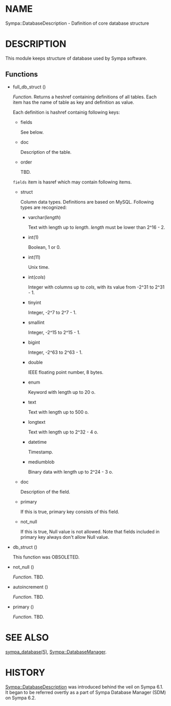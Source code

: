 # NAME

Sympa::DatabaseDescription - Dafinition of core database structure

# DESCRIPTION

This module keeps structure of database used by Sympa software.

## Functions

- full\_db\_struct ()

    _Function_.
    Returns a heshref containing definitions of all tables.
    Each item has the name of table as key and definition as value.

    Each definition is hashref containig following keys:

    - fields

        See below.

    - doc

        Description of the table.

    - order

        TBD.

    `fields` item is hasref which may contain following items.

    - struct

        Column data types.  Definitions are based on MySQL.
        Following types are recognized:

        - varchar(_length_)

            Text with length up to _length_.  _length_ must be lower than 2^16 - 2.

        - int(1)

            Boolean, 1 or 0.

        - int(11)

            Unix time.

        - int(_cols_)

            Integer with columns up to _cols_, with its value from -2^31 to 2^31 - 1.

        - tinyint

            Integer, -2^7 to 2^7 - 1.

        - smallint

            Integer, -2^15 to 2^15 - 1.

        - bigint

            Integer, -2^63 to 2^63 - 1.

        - double

            IEEE floating point number, 8 bytes.

        - enum

            Keyword with length up to 20 o.

        - text

            Text with length up to 500 o.

        - longtext

            Text with length up to 2^32 - 4 o.

        - datetime

            Timestamp.

        - mediumblob

            Binary data with length up to 2^24 - 3 o.

    - doc

        Description of the field.

    - primary

        If this is true, primary key consists of this field.

    - not\_null

        If this is true, Null value is not allowed.
        Note that fields included in primary key always don't allow Null value.

- db\_struct ()

    This function was OBSOLETED.

- not\_null ()

    _Function_.
    TBD.

- autoincrement ()

    _Function_.
    TBD.

- primary ()

    _Function_.
    TBD.

# SEE ALSO

[sympa\_database(5)](./sympa_database.5.md),
[Sympa::DatabaseManager](./Sympa-DatabaseManager.3.md).

# HISTORY

[Sympa::DatabaseDescription](./Sympa-DatabaseDescription.3.md) was introduced behind the veil on Sympa 6.1.
It began to be referred overtly as a part of Sympa Database Manager (SDM) on
Sympa 6.2.
